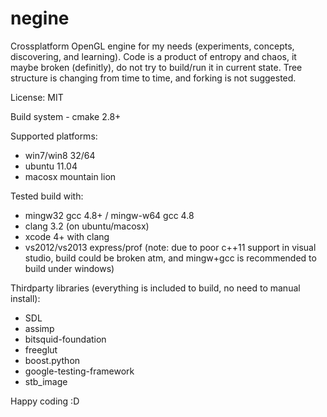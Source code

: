 negine
======

Crossplatform OpenGL engine for my needs (experiments, concepts, discovering, and learning). Code is a product of entropy and chaos, it maybe broken (definitly), do not try to build/run it in current state. Tree structure is changing from time to time, and forking is not suggested.

License: MIT

Build system - cmake 2.8+

Supported platforms:
* win7/win8 32/64
* ubuntu 11.04
* macosx mountain lion

Tested build with:
* mingw32 gcc 4.8+ / mingw-w64 gcc 4.8
* clang 3.2 (on ubuntu/macosx)
* xcode 4+ with clang
* vs2012/vs2013 express/prof (note: due to poor c++11 support in visual studio, build could be broken atm, and mingw+gcc is recommended to build under windows)

Thirdparty libraries (everything is included to build, no need to manual install):
* SDL
* assimp
* bitsquid-foundation
* freeglut
* boost.python
* google-testing-framework
* stb_image

Happy coding :D
